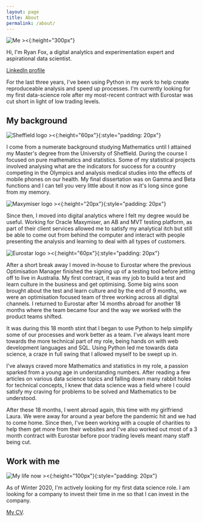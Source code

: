 ```yaml
---
layout: page
title: About
permalink: /about/
---
```


![Me ><]({{site.baseurl}}/assets/img/desertcircle.png){:height="300px"}

Hi, I'm Ryan Fox, a digital analytics and experimentation expert and aspirational data scientist.

[LinkedIn profile](https://www.linkedin.com/in/ryan-fox-70889380/)

For the last three years, I've been using Python in my work to help create reproduceable analysis and speed up processes. I'm currently looking for my first data-science role after my most-recent contract with Eurostar was cut short in light of low trading levels.

## My background

![Sheffield logo ><](https://seeklogo.com/images/U/University_of_Sheffield-logo-27226177CB-seeklogo.com.png){:height="60px"}{:style="padding: 20px"}

I come from a numerate background studying Mathematics until I attained my Master's degree from the University of Sheffield. During the course I focused on pure mathematics and statistics. Some of my statistical projects involved analysing what are the indicators for success for a country competing in the Olympics and analysis medical studies into the effects of mobile phones on our health. My final dissertation was on Gamma and Beta functions and I can tell you very little about it now as it's long since gone from my memory.

![Maxymiser logo ><]({{site.baseurl}}/assets/img/oracle-maxmiser.png){:height="20px"}{:style="padding: 20px"}

Since then, I moved into digital analytics where I felt my degree would be useful. Working for Oracle Maxymiser, an AB and MVT testing platform, as part of their client services allowed me to satisfy my analytical itch but still be able to come out from behind the computer and interact with people presenting the analysis and learning to deal with all types of customers.

![Eurostar logo ><]({{site.baseurl}}/assets/img/eurostar_whitebg.png){:height="60px"}{:style="padding: 20px"}

After a short break away I moved in-house to Eurostar where the previous Optimisation Manager finished the signing up of a testing tool before jetting off to live in Australia. My first contract, it was my job to build a test and learn culture in the business and get optimising. Some big wins soon brought about the test and learn culture and by the end of 9 months, we were an optimisation focused team of three working across all digital channels. I returned to Eurostar after 14 months abroad for another 18 months where the team became four and the way we worked with the product teams shifted.

It was during this 18 month stint that I began to use Python to help simplify some of our processes and work better as a team. I've always leant more towards the more technical part of my role, being hands on with web development languages and SQL. Using Python led me towards data science, a craze in full swing that I allowed myself to be swept up in.

I've always craved more Mathematics and statistics in my role, a passion sparked from a young age in understanding numbers. After reading a few articles on various data science topics and falling down many rabbit holes for technical concepts, I knew that data science was a field where I could satisfy my craving for problems to be solved and Mathematics to be understood.

After these 18 months, I went abroad again, this time with my girlfriend Laura. We were away for around a year before the pandemic hit and we had to come home. Since then, I've been working with a couple of charities to help them get more from their websites and I've also worked out most of a 3 month contract with Eurostar before poor trading levels meant many staff being cut.

## Work with me

![My life now ><](https://www.flaticon.com/svg/static/icons/svg/1253/1253668.svg){:height="100px"}{:style="padding: 20px"}

As of Winter 2020, I'm actively looking for my first data science role. I am looking for a company to invest their time in me so that I can invest in the company.

[My CV]({{site.baseurl}}/assets/RyanFoxCV.pdf).
